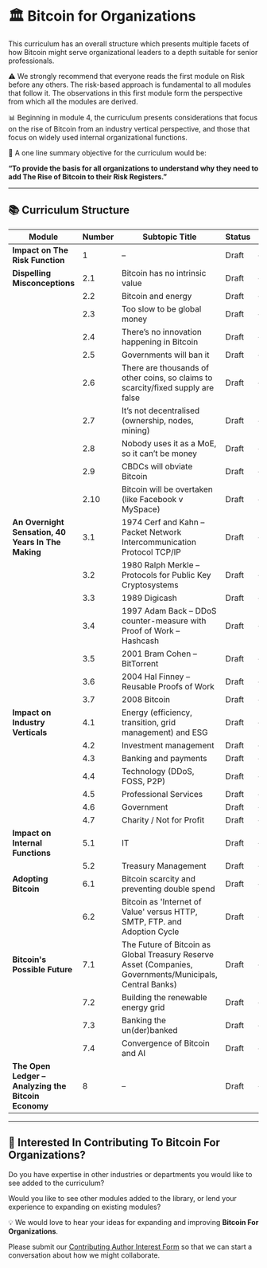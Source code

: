 # 🏛️ Bitcoin for Organizations

This curriculum has an overall structure which presents multiple facets of how Bitcoin might serve organizational leaders to a depth suitable for senior professionals.

⚠️ We strongly recommend that everyone reads the first module on Risk before any others. The risk-based approach is fundamental to all modules that follow it. The observations in this first module form the perspective from which all the modules are derived.

📊 Beginning in module 4, the curriculum presents considerations that focus on the rise of Bitcoin from an industry vertical perspective, and those that focus on widely used internal organizational functions.

🎯 A one line summary objective for the curriculum would be:  

**“To provide the basis for all organizations to understand why they need to add The Rise of Bitcoin to their Risk Registers.”**

---

## 📚 Curriculum Structure

| Module | Number | Subtopic Title | Status | Preview |
|--------|--------|----------------|--------|---------|
| **Impact on The Risk Function** | 1 | – | Draft | – |
| **Dispelling Misconceptions** | 2.1 | Bitcoin has no intrinsic value | Draft | – |
|  | 2.2 | Bitcoin and energy | Draft | – |
|  | 2.3 | Too slow to be global money | Draft | – |
|  | 2.4 | There’s no innovation happening in Bitcoin | Draft | – |
|  | 2.5 | Governments will ban it | Draft | – |
|  | 2.6 | There are thousands of other coins, so claims to scarcity/fixed supply are false | Draft | – |
|  | 2.7 | It’s not decentralised (ownership, nodes, mining) | Draft | – |
|  | 2.8 | Nobody uses it as a MoE, so it can’t be money | Draft | – |
|  | 2.9 | CBDCs will obviate Bitcoin | Draft | – |
|  | 2.10 | Bitcoin will be overtaken (like Facebook v MySpace) | Draft | – |
| **An Overnight Sensation, 40 Years In The Making** | 3.1 | 1974 Cerf and Kahn – Packet Network Intercommunication Protocol TCP/IP | Draft | – |
|  | 3.2 | 1980 Ralph Merkle – Protocols for Public Key Cryptosystems | Draft | – |
|  | 3.3 | 1989 Digicash | Draft | – |
|  | 3.4 | 1997 Adam Back – DDoS counter-measure with Proof of Work – Hashcash | Draft | – |
|  | 3.5 | 2001 Bram Cohen – BitTorrent | Draft | – |
|  | 3.6 | 2004 Hal Finney – Reusable Proofs of Work | Draft | – |
|  | 3.7 | 2008 Bitcoin | Draft | – |
| **Impact on Industry Verticals** | 4.1 | Energy (efficiency, transition, grid management) and ESG | Draft | – |
|  | 4.2 | Investment management | Draft | – |
|  | 4.3 | Banking and payments | Draft | – |
|  | 4.4 | Technology (DDoS, FOSS, P2P) | Draft | – |
|  | 4.5 | Professional Services | Draft | – |
|  | 4.6 | Government | Draft | – |
|  | 4.7 | Charity / Not for Profit | Draft | – |
| **Impact on Internal Functions** | 5.1 | IT | Draft | – |
|  | 5.2 | Treasury Management | Draft | – |
| **Adopting Bitcoin** | 6.1 | Bitcoin scarcity and preventing double spend | Draft | – |
|  | 6.2 | Bitcoin as 'Internet of Value' versus HTTP, SMTP, FTP. and Adoption Cycle | Draft | – |
| **Bitcoin's Possible Future** | 7.1 | The Future of Bitcoin as Global Treasury Reserve Asset (Companies, Governments/Municipals, Central Banks) | Draft | – |
|  | 7.2 | Building the renewable energy grid | Draft | – |
|  | 7.3 | Banking the un(der)banked | Draft | – |
|  | 7.4 | Convergence of Bitcoin and AI | Draft | – |
| **The Open Ledger – Analyzing the Bitcoin Economy** | 8 | – | Draft | – |

---

## 🤝 Interested In Contributing To Bitcoin For Organizations?

Do you have expertise in other industries or departments you would like to see added to the curriculum?

Would you like to see other modules added to the library, or lend your experience to expanding on existing modules?

💡 We would love to hear your ideas for expanding and improving **Bitcoin For Organizations**.  

Please submit our [Contributing Author Interest Form](https://www.google.com/url?q=https://docs.google.com/forms/d/e/1FAIpQLSfhXlH3JQ9-QqyAYWUWW-VBwWYNmwjeUHkTWfxqOmdcSg-ANA/viewform?usp%3Dheader&sa=D&source=docs&ust=1750085413953862&usg=AOvVaw2ZA6Dcp_l6l-5QvTyRZ-em) so that we can start a conversation about how we might collaborate.
